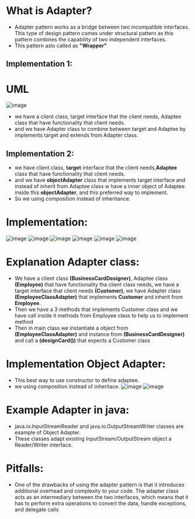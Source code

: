 # What is Adapter?
- Adapter pattern works as a bridge between two incompatible interfaces. This type of design pattern comes under structural pattern as this pattern combines the capability of two independent interfaces.
- This pattern aslo called as **"Wrapper"**

## Implementation 1:
# UML
![image](https://github.com/NourhanSaeed707/Design-pattern/assets/64387352/e23d2de9-9ce4-45cd-bfec-19dc38d76d2a)

- we have a client class, target interface that the client needs, Adaptee class that have functionality that client needs.
- and we have Adapter class to combine between target and Adaptee by implements target and extends from Adapter class.

## Implementation 2:
- we have client class, **target** interface that the client needs,**Adaptee** class that have functionality that client needs.
- and we have **objectAdapter** class that implements target interface and instead of inherit from Adaptee class w have a inner object of Adaptee inside this **objectAdapter**, and this preferred way to implement.
- So we using composition instead of inheritance.

# Implementation:
![image](https://github.com/NourhanSaeed707/Design-pattern/assets/64387352/76cab885-4f12-4252-8ee3-d9c7239630b1)
![image](https://github.com/NourhanSaeed707/Design-pattern/assets/64387352/5b160e7e-bf5d-4251-9ded-3a18f20e4b0a)
![image](https://github.com/NourhanSaeed707/Design-pattern/assets/64387352/45ef4148-1ce6-4288-b1e8-c3b581845148)
![image](https://github.com/NourhanSaeed707/Design-pattern/assets/64387352/02c41948-abe8-4e13-9048-bc4debf77d08)
![image](https://github.com/NourhanSaeed707/Design-pattern/assets/64387352/00d26c3e-0e5a-48ec-b2e9-7836c5418e67)
![image](https://github.com/NourhanSaeed707/Design-pattern/assets/64387352/35ddcfea-b564-4683-ba97-60d628a5c8f7)

# Explanation Adapter class:
- We have a client class **(BusinessCardDesigner)**, Adaptee class **(Employee)** that have functionality tha client class needs, we have a target interface that client needs **(Customer)**, we have Adapter class **(EmployeeClassAdapter)** that implements **Customer** and inherit from **Employee**.
- Then we have a 3 methods that implements Customer class and we have call inside it methods from Employee class to help us to implement method
- Then in main class we instantiate a object from **(EmployeeClassAdapter)** and instance from  **(BusinessCardDesigner)** and call a **(designCard())** that expects a Customer class

# Implementation Object Adapter:
- This best way to use constructor to define adaptee.
- we using composition instead of inheritace.
![image](https://github.com/NourhanSaeed707/Design-pattern/assets/64387352/47fe3de4-7e20-4e5e-a882-b042e52eaa74)
![image](https://github.com/NourhanSaeed707/Design-pattern/assets/64387352/fc545cc5-461c-4f0e-852b-6b7ac3ffb018)

# Example Adapter in java:
- java.io.InputStreamReader and java.io.OutputStreamWriter classes are example of Object Adapter.
- These classes adapt existing InputStream/OutputStream object a Reader/Writer interface.

# Pitfalls:
- One of the drawbacks of using the adapter pattern is that it introduces additional overhead and complexity to your code. The adapter class acts as an intermediary between the two interfaces, which means that it has to perform extra operations to convert the data, handle exceptions, and delegate calls





